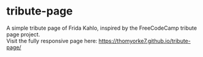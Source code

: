 # tribute-page
A simple tribute page of Frida Kahlo, inspired by the FreeCodeCamp tribute page project. <br/>
Visit the fully responsive page here: https://thomyorke7.github.io/tribute-page/
